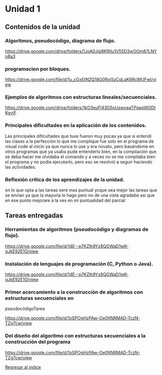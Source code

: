 # Unidad 1
## Contenidos de la unidad
### Algoritmos, pseudocódigo, diagrama de flujo.


https://drive.google.com/drive/folders/1JoA0Jgj8KRIIu1V55D3wOOm87LNYo8a3

### programacion por bloques.

https://drive.google.com/file/d/1u_cGxEtNZQ18G0RxiSzCqLaK6RcWUFwI/view

### Ejemplos de algoritmos con estructuras lineales/secuenciales.

https://drive.google.com/drive/folders/1kO3euFl43G5oUswvaaTPqagWODtKgyiF

### Principales dificultades en la aplicación de los contenidos.

Las principales dificultades que tuve fueron muy pocas ya que si
entendí las clases a la perfección lo que me complique fue solo en el
programa de visual code al inicio ya que nunca lo use y era novato, pero
basándome en otros programas que ya usaba pude entenderlo bien, en
la compilación que se deba hacer me olvidaba el comando y a veces no
se me compilaba bien el programa y no podía ejecutarlo, pero eso se
resolvió a seguir haciendo las actividades.

### Reflexión crítica de los aprendizajes de la unidad.

en lo que opta a las tareas sere mas puntual ycque sea mejor las tareas que se envian ya que
la mayoria lo hago pero no de una vista agradabe asi que en ese 
punto mejorare a la ves en mi puntualidad del parcial

## Tareas entregadas
### Herramientas de algoritmos (pseudocódigo y diagramas de flujo).
https://drive.google.com/file/d/14E--p7KZlh9Yz8QGWaD1wK-qJkE92E1O/view 

### Instalación de lenguajes de programación (C, Python o Java).

https://drive.google.com/file/d/14E--p7KZlh9Yz8QGWaD1wK-qJkE92E1O/view 

###  Primer acercamiento a la construcción de algoritmos con estructuras secuenciales en
pseudocódigoTarea

https://drive.google.com/file/d/1oSPOgHzPAw-Oe0XNRMAD-TczN-TZg7cw/view

### Del diseño del algoritmo con estructuras secuenciales a la construcción del programa
https://drive.google.com/file/d/1oSPOgHzPAw-Oe0XNRMAD-TczN-TZg7cw/view 

[Regresar al indice](index.md)
